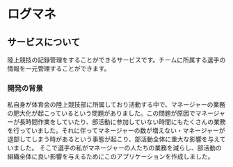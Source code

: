# ログマネ
## サービスについて
陸上競技の記録管理をすることができるサービスです。チームに所属する選手の情報を一元管理することができます。
### 開発の背景
私自身が体育会の陸上競技部に所属しており活動する中で、マネージャーの業務の肥大化が起こっているという問題がありました。この問題が原因でマネージャーが長時間作業をしていたり、部活動に参加していない時間にもたくさんの業務を行っていました。それに伴ってマネージャーの数が増えない・マネージャーが退部してしまう時があるという事態が起こり、部活動全体に重大な影響を与えていました。
そこで選手の私がマネージャーの人たちの業務を減らし、部活動の組織全体に良い影響を与えるためにこのアプリケーションを作成しました。
